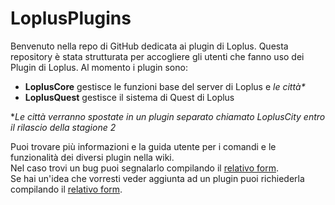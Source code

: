 # LoplusPlugins
Benvenuto nella repo di GitHub dedicata ai plugin di Loplus. Questa repository è stata strutturata per accogliere gli utenti che fanno uso dei Plugin di Loplus. Al momento i plugin sono:  
- **LoplusCore** gestisce le funzioni base del server di Loplus e _le città*_
- **LoplusQuest** gestisce il sistema di Quest di Loplus

*_Le città verranno spostate in un plugin separato chiamato LoplusCity entro il rilascio della stagione 2_

Puoi trovare più informazioni e la guida utente per i comandi e le funzionalità dei diversi plugin nella wiki.  
Nel caso trovi un bug puoi segnalarlo compilando il [relativo form](https://github.com/RickySHD/LoplusPlugins/issues/new?assignees=&labels=bug&template=bug_report.md&title=%5BBUG%5D).  
Se hai un'idea che vorresti veder aggiunta ad un plugin puoi richiederla compilando il [relativo form](https://github.com/RickySHD/LoplusPlugins/issues/new?assignees=&labels=miglioramento&template=richiesta-funzionalit-.md&title=).  
